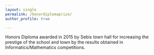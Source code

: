 ```yaml
---
layout: single
permalink: /honordiplomaprize/
author_profile: true

---
```


Honors Diploma awarded in 2015 by Sebis town hall for increasing the prestige of the school and town by the results obtained in Informatics/Mathematics competitions. 









